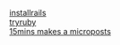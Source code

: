 [installrails](http://installrails.com/)  
[tryruby](http://tryruby.org/levels/1/challenges/0)  
[15mins makes a microposts](http://v.youku.com/v_show/id_XNzg5MjUwOTU2.html)